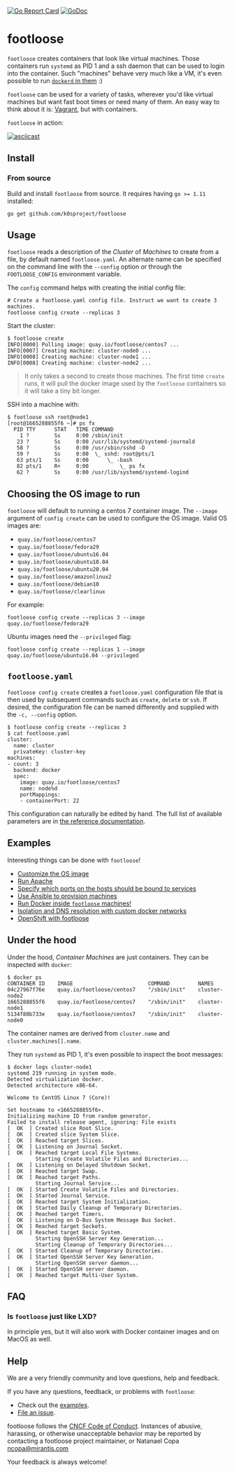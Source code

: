 [![Go Report Card](https://goreportcard.com/badge/github.com/k0sproject/footloose)](https://goreportcard.com/report/github.com/k0sproject/footloose)
[![GoDoc](https://godoc.org/github.com/k0sproject/footloose?status.svg)](https://godoc.org/github.com/k0sproject/footloose)

# footloose

`footloose` creates containers that look like virtual machines. Those
containers run `systemd` as PID 1 and a ssh daemon that can be used to login
into the container. Such "machines" behave very much like a VM, it's even
possible to run [`dockerd` in them][readme-did] :)

`footloose` can be used for a variety of tasks, wherever you'd like virtual
machines but want fast boot times or need many of them. An easy way to think
about it is: [Vagrant](https://www.vagrantup.com/), but with containers.

`footloose` in action:

[![asciicast](https://asciinema.org/a/226185.svg)](https://asciinema.org/a/226185)

[readme-did]: ./examples/docker-in-docker/README.md

## Install

### From source

Build and install `footloose` from source. It requires having
`go >= 1.11` installed:

```console
go get github.com/k0sproject/footloose
```

[gh-release]: https://github.com/k0sproject/footloose/releases

## Usage

`footloose` reads a description of the *Cluster* of *Machines* to create from a
file, by default named `footloose.yaml`. An alternate name can be specified on
the command line with the `--config` option or through the `FOOTLOOSE_CONFIG`
environment variable.

The `config` command helps with creating the initial config file:

```console
# Create a footloose.yaml config file. Instruct we want to create 3 machines.
footloose config create --replicas 3
```

Start the cluster:

```console
$ footloose create
INFO[0000] Pulling image: quay.io/footloose/centos7 ...
INFO[0007] Creating machine: cluster-node0 ...
INFO[0008] Creating machine: cluster-node1 ...
INFO[0008] Creating machine: cluster-node2 ...
```

> It only takes a second to create those machines. The first time `create`
runs, it will pull the docker image used by the `footloose` containers so it
will take a tiny bit longer.

SSH into a machine with:

```console
$ footloose ssh root@node1
[root@1665288855f6 ~]# ps fx
  PID TTY      STAT   TIME COMMAND
    1 ?        Ss     0:00 /sbin/init
   23 ?        Ss     0:00 /usr/lib/systemd/systemd-journald
   58 ?        Ss     0:00 /usr/sbin/sshd -D
   59 ?        Ss     0:00  \_ sshd: root@pts/1
   63 pts/1    Ss     0:00      \_ -bash
   82 pts/1    R+     0:00          \_ ps fx
   62 ?        Ss     0:00 /usr/lib/systemd/systemd-logind
```

## Choosing the OS image to run

`footloose` will default to running a centos 7 container image. The `--image`
argument of `config create` can be used to configure the OS image. Valid OS
images are:

- `quay.io/footloose/centos7`
- `quay.io/footloose/fedora29`
- `quay.io/footloose/ubuntu16.04`
- `quay.io/footloose/ubuntu18.04`
- `quay.io/footloose/ubuntu20.04`
- `quay.io/footloose/amazonlinux2`
- `quay.io/footloose/debian10`
- `quay.io/footloose/clearlinux`

For example:

```console
footloose config create --replicas 3 --image quay.io/footloose/fedora29
```

Ubuntu images need the `--privileged` flag:

```console
footloose config create --replicas 1 --image quay.io/footloose/ubuntu16.04 --privileged
```

## `footloose.yaml`

`footloose config create` creates a `footloose.yaml` configuration file that is then
used by subsequent commands such as `create`, `delete` or `ssh`. If desired,
the configuration file can be named differently and supplied with the
`-c, --config` option.

```console
$ footloose config create --replicas 3
$ cat footloose.yaml
cluster:
  name: cluster
  privateKey: cluster-key
machines:
- count: 3
  backend: docker
  spec:
    image: quay.io/footloose/centos7
    name: node%d
    portMappings:
    - containerPort: 22
```


This configuration can naturally be edited by hand. The full list of
available parameters are in [the reference documentation][pkg-config].

[pkg-config]: https://godoc.org/github.com/k0sproject/footloose/pkg/config

## Examples

Interesting things can be done with `footloose`!

- [Customize the OS image](./examples/fedora29-htop/README.md)
- [Run Apache](./examples/apache/README.md)
- [Specify which ports on the hosts should be bound to services](examples/simple-hostPort/README.md)
- [Use Ansible to provision machines](./examples/ansible/README.md)
- [Run Docker inside `footloose` machines!](./examples/docker-in-docker/README.md)
- [Isolation and DNS resolution with custom docker networks](./examples/user-defined-network/README.md)
- [OpenShift with footloose](https://github.com/carlosedp/openshift-on-footloose)

## Under the hood

Under the hood, *Container Machines* are just containers. They can be
inspected with `docker`:

```console
$ docker ps
CONTAINER ID    IMAGE                        COMMAND         NAMES
04c27967f76e    quay.io/footloose/centos7    "/sbin/init"    cluster-node2
1665288855f6    quay.io/footloose/centos7    "/sbin/init"    cluster-node1
5134f80b733e    quay.io/footloose/centos7    "/sbin/init"    cluster-node0
```

The container names are derived from `cluster.name` and
`cluster.machines[].name`.

They run `systemd` as PID 1, it's even possible to inspect the boot messages:

```console
$ docker logs cluster-node1
systemd 219 running in system mode.
Detected virtualization docker.
Detected architecture x86-64.

Welcome to CentOS Linux 7 (Core)!

Set hostname to <1665288855f6>.
Initializing machine ID from random generator.
Failed to install release agent, ignoring: File exists
[  OK  ] Created slice Root Slice.
[  OK  ] Created slice System Slice.
[  OK  ] Reached target Slices.
[  OK  ] Listening on Journal Socket.
[  OK  ] Reached target Local File Systems.
         Starting Create Volatile Files and Directories...
[  OK  ] Listening on Delayed Shutdown Socket.
[  OK  ] Reached target Swap.
[  OK  ] Reached target Paths.
         Starting Journal Service...
[  OK  ] Started Create Volatile Files and Directories.
[  OK  ] Started Journal Service.
[  OK  ] Reached target System Initialization.
[  OK  ] Started Daily Cleanup of Temporary Directories.
[  OK  ] Reached target Timers.
[  OK  ] Listening on D-Bus System Message Bus Socket.
[  OK  ] Reached target Sockets.
[  OK  ] Reached target Basic System.
         Starting OpenSSH Server Key Generation...
         Starting Cleanup of Temporary Directories...
[  OK  ] Started Cleanup of Temporary Directories.
[  OK  ] Started OpenSSH Server Key Generation.
         Starting OpenSSH server daemon...
[  OK  ] Started OpenSSH server daemon.
[  OK  ] Reached target Multi-User System.
```

## FAQ

### Is `footloose` just like LXD?
In principle yes, but it will also work with Docker container images and
on MacOS as well.

## Help

We are a very friendly community and love questions, help and feedback.

If you have any questions, feedback, or problems with `footloose`:

- Check out the [examples](examples).
- [File an issue](https://github.com/k0sproject/footloose/issues/new).

footloose follows the [CNCF Code of
Conduct](https://github.com/cncf/foundation/blob/master/code-of-conduct.md).
Instances of abusive, harassing, or otherwise unacceptable behavior may be
reported by contacting a footloose project maintainer, or Natanael Copa
<ncopa@mirantis.com>

Your feedback is always welcome!
